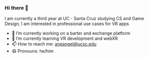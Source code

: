### Hi there 👋
I am currently a third year at UC - Santa Cruz studying CS and Game Design, I am interested in professional use cases for VR apps

- 🔭 I’m currently working on a barter and exchange platform
- 🌱 I’m currently learning VR development and webXR
- 📫 How to reach me: aneangel@ucsc.edu
- 😄 Pronouns: he/him

<!--
**An-geles/an-geles** is a ✨ _special_ ✨ repository because its `README.md` (this file) appears on your GitHub profile.

Here are some ideas to get you started:


-->
